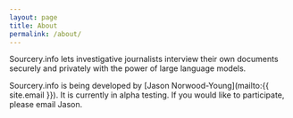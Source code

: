 ```yaml
---
layout: page
title: About
permalink: /about/
---
```


Sourcery.info lets investigative journalists interview their own documents securely and privately with the power of large language models.

Sourcery.info is being developed by [Jason Norwood-Young](mailto:{{ site.email }}). It is currently in alpha testing. If you would like to participate, please email Jason.
